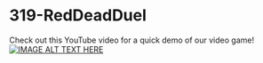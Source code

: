 # 319-RedDeadDuel

Check out this YouTube video for a quick demo of our video game!
[![IMAGE ALT TEXT HERE](https://img.youtube.com/vi/911-FPZZQl8/0.jpg)](https://www.youtube.com/watch?v=911-FPZZQl8)
